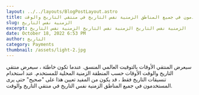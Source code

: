 ```yaml
---
layout: ../../layouts/BlogPostLayout.astro
title: رى المستخدمون في جميع المناطق الزمنية نفس التاريخ في منتقي التاريخ والوقت.
slug: الزمنية نفس التاريخ
excerpt: الزمنية نفس التاريخ الزمنية نفس التاريخ الزمنية نفس التاريخ
date: October 18, 2022 6:53 PM
author: التاريخ
category: Payments
thumbnail: /assets/light-2.jpg
---
```

سيعرض المنتقي الأوقات بالتوقيت العالمي المنسق. عندما تكون خاطئة ، سيعرض منتقي التاريخ والوقت الأوقات حسب المنطقة الزمنية المحلية للمستخدم. عند استخدام تنسيقات التاريخ فقط ، قد يكون من المفيد تعيين هذا على "صحيح" حتى يرى المستخدمون في جميع المناطق الزمنية نفس التاريخ في منتقي التاريخ والوقت.